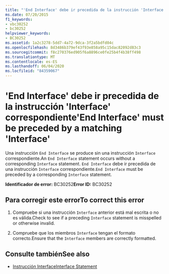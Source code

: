 ```yaml
---
title: "'End Interface' debe ir precedida de la instrucción 'Interface' correspondiente"
ms.date: 07/20/2015
f1_keywords:
- vbc30252
- bc30252
helpviewer_keywords:
- BC30252
ms.assetid: 1a2c3278-5dd7-4a72-9dca-3f2a5bdfd04c
ms.openlocfilehash: 8d3486b379ef43f93e858a95c15dac82092d83c3
ms.sourcegitcommit: f8c270376ed905f6a8896ce0fe25b4f4b38ff498
ms.translationtype: MT
ms.contentlocale: es-ES
ms.lasthandoff: 06/04/2020
ms.locfileid: "84359067"
---
```

# <a name="end-interface-must-be-preceded-by-a-matching-interface"></a><span data-ttu-id="e10f2-102">'End Interface' debe ir precedida de la instrucción 'Interface' correspondiente</span><span class="sxs-lookup"><span data-stu-id="e10f2-102">'End Interface' must be preceded by a matching 'Interface'</span></span>
<span data-ttu-id="e10f2-103">Una instrucción `End Interface` se produce sin una instrucción `Interface` correspondiente.</span><span class="sxs-lookup"><span data-stu-id="e10f2-103">An `End Interface` statement occurs without a corresponding `Interface` statement.</span></span> <span data-ttu-id="e10f2-104">`End Interface` debe ir precedida de una instrucción `Interface` correspondiente.</span><span class="sxs-lookup"><span data-stu-id="e10f2-104">`End Interface` must be preceded by a corresponding `Interface` statement.</span></span>  
  
 <span data-ttu-id="e10f2-105">**Identificador de error:** BC30252</span><span class="sxs-lookup"><span data-stu-id="e10f2-105">**Error ID:** BC30252</span></span>  
  
## <a name="to-correct-this-error"></a><span data-ttu-id="e10f2-106">Para corregir este error</span><span class="sxs-lookup"><span data-stu-id="e10f2-106">To correct this error</span></span>  
  
1. <span data-ttu-id="e10f2-107">Compruebe si una instrucción `Interface` anterior está mal escrita o no es válida.</span><span class="sxs-lookup"><span data-stu-id="e10f2-107">Check to see if a preceding `Interface` statement is misspelled or otherwise invalid.</span></span>  
  
2. <span data-ttu-id="e10f2-108">Compruebe que los miembros `Interface` tengan el formato correcto.</span><span class="sxs-lookup"><span data-stu-id="e10f2-108">Ensure that the `Interface` members are correctly formatted.</span></span>  
  
## <a name="see-also"></a><span data-ttu-id="e10f2-109">Consulte también</span><span class="sxs-lookup"><span data-stu-id="e10f2-109">See also</span></span>

- [<span data-ttu-id="e10f2-110">Instrucción Interface</span><span class="sxs-lookup"><span data-stu-id="e10f2-110">Interface Statement</span></span>](../language-reference/statements/interface-statement.md)
